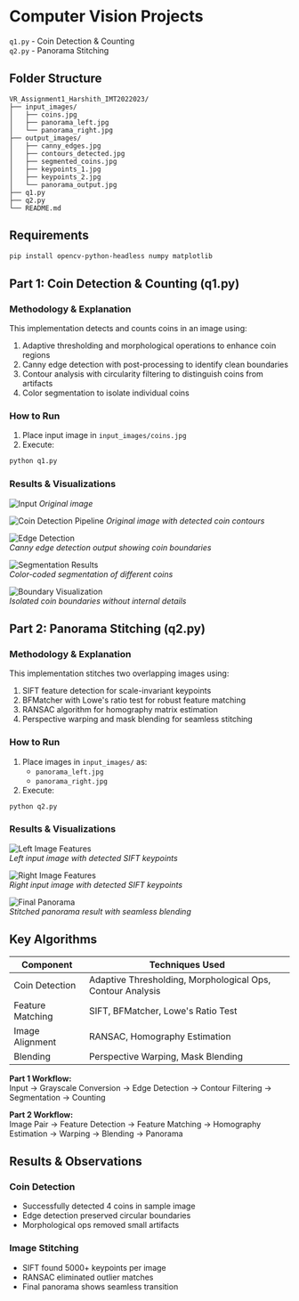 # Computer Vision Projects
`q1.py` - Coin Detection & Counting  
`q2.py` - Panorama Stitching

## Folder Structure  
```
VR_Assignment1_Harshith_IMT2022023/
├── input_images/
│   ├── coins.jpg
│   ├── panorama_left.jpg
│   └── panorama_right.jpg
├── output_images/
│   ├── canny_edges.jpg
│   ├── contours_detected.jpg
│   ├── segmented_coins.jpg
│   ├── keypoints_1.jpg
│   ├── keypoints_2.jpg
│   └── panorama_output.jpg
├── q1.py
├── q2.py
└── README.md
```
## Requirements
```bash
pip install opencv-python-headless numpy matplotlib
```

## Part 1: Coin Detection & Counting (q1.py)
### Methodology & Explanation
This implementation detects and counts coins in an image using:
1. Adaptive thresholding and morphological operations to enhance coin regions
2. Canny edge detection with post-processing to identify clean boundaries
3. Contour analysis with circularity filtering to distinguish coins from artifacts
4. Color segmentation to isolate individual coins
### How to Run  
1. Place input image in `input_images/coins.jpg`  
2. Execute:  
```bash
python q1.py
```
### Results & Visualizations 
![Input](./input_images/coins.jpg)
*Original image*

![Coin Detection Pipeline](./output_images/contours_detected.jpg)
*Original image with detected coin contours*

![Edge Detection](./output_images/canny_edges.jpg)  
*Canny edge detection output showing coin boundaries*

![Segmentation Results](./output_images/segmented_coins.jpg)  
*Color-coded segmentation of different coins*

![Boundary Visualization](./output_images/coin_boundaries.jpg)  
*Isolated coin boundaries without internal details*

## Part 2: Panorama Stitching (q2.py)
### Methodology & Explanation
This implementation stitches two overlapping images using:
1. SIFT feature detection for scale-invariant keypoints
2. BFMatcher with Lowe's ratio test for robust feature matching
3. RANSAC algorithm for homography matrix estimation
4. Perspective warping and mask blending for seamless stitching

### How to Run  
1. Place images in `input_images/` as:  
   - `panorama_left.jpg`  
   - `panorama_right.jpg`  
2. Execute:  
```bash
python q2.py
```

### Results & Visualizations
![Left Image Features](./output_images/left_image_keypoints.jpg)  
*Left input image with detected SIFT keypoints*

![Right Image Features](./output_images/right_image_keypoints.jpg)  
*Right input image with detected SIFT keypoints*

![Final Panorama](./output_images/final_panorama.jpg)  
*Stitched panorama result with seamless blending*

## Key Algorithms
| Component          | Techniques Used                     |
|--------------------|-------------------------------------|
| Coin Detection     | Adaptive Thresholding, Morphological Ops, Contour Analysis |
| Feature Matching   | SIFT, BFMatcher, Lowe's Ratio Test  |
| Image Alignment    | RANSAC, Homography Estimation       |
| Blending           | Perspective Warping, Mask Blending  |


**Part 1 Workflow:**  
Input → Grayscale Conversion → Edge Detection → Contour Filtering → Segmentation → Counting

**Part 2 Workflow:**  
Image Pair → Feature Detection → Feature Matching → Homography Estimation → Warping → Blending → Panorama


## Results & Observations  

### Coin Detection  
- Successfully detected 4 coins in sample image  
- Edge detection preserved circular boundaries  
- Morphological ops removed small artifacts  

### Image Stitching  
- SIFT found 5000+ keypoints per image  
- RANSAC eliminated outlier matches  
- Final panorama shows seamless transition 

